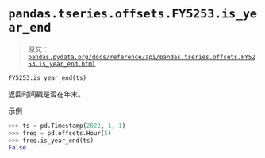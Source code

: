 # `pandas.tseries.offsets.FY5253.is_year_end`

> 原文：[`pandas.pydata.org/docs/reference/api/pandas.tseries.offsets.FY5253.is_year_end.html`](https://pandas.pydata.org/docs/reference/api/pandas.tseries.offsets.FY5253.is_year_end.html)

```py
FY5253.is_year_end(ts)
```

返回时间戳是否在年末。

示例

```py
>>> ts = pd.Timestamp(2022, 1, 1)
>>> freq = pd.offsets.Hour(5)
>>> freq.is_year_end(ts)
False 
```
